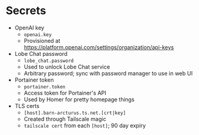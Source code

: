 # Secrets

- OpenAI key
  - `openai.key`
  - Provisioned at https://platform.openai.com/settings/organization/api-keys
- Lobe Chat password
  - `lobe_chat.password`
  - Used to unlock Lobe Chat service
  - Arbitrary password; sync with password manager to use in web UI
- Portainer token
  - `portainer.token`
  - Access token for Portainer's API
  - Used by Homer for pretty homepage things
- TLS certs
  - `[host].barn-arcturus.ts.net.[crt|key]`
  - Created through Tailscale magic
  - `tailscale cert` from each `[host]`; 90 day expiry

